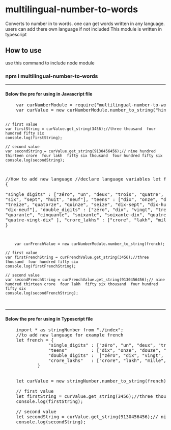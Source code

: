 <h1>multilingual-number-to-words</h1>

Converts to number in to words. one can get words written in any language. users can add there own language if not included
This module is written in typescript

<h2> How to use </h2>
use this command to include node module

<h3>npm i multilingual-number-to-words</h3>
<hr>
<h4>Below the pre for using in Javascript file</h4>
<pre>
    var curNumberModule = require("multilingual-number-to-words");
    var curValue = new curNumberModule.number_to_string("hindi");

    // first value
    var firstString = curValue.get_string(3456);//three thousand  four hundred fifty six
    console.log(firstString);

    // second value
    var secondString = curValue.get_string(9130456456);// nine hundred thirteen crore  four lakh  fifty six thousand  four hundred fifty six
    console.log(secondString);

//How to add new language
//declare language variables
    let french = {               
                "single_digits" : ["zéro", "un", "deux", "trois", "quatre", "cinq", "six", "sept", "huit", "neuf"],
                "teens"         : ["dix", "onze", "douze", "treize", "quatorze", "quinze", "seize", "dix-sept", "dix-huit", "dix-neuf"],
                "double_digits" :  ["zéro", "dix", "vingt", "trente", "quarante", "cinquante", "soixante", "soixante-dix", "quatre-vingts", "quatre-vingt-dix" ],
                "crore_lakhs"   : ["crore", "lakh", "mille", "cent"]
            }

        var curFrenchValue = new curNumberModule.number_to_string(french);

    // first value
    var firstFrenchString = curFrenchValue.get_string(3456);//three thousand  four hundred fifty six
    console.log(firstFrenchString);

    // second value
    var secondFrenchString = curFrenchValue.get_string(9130456456);// nine hundred thirteen crore  four lakh  fifty six thousand  four hundred fifty six
    console.log(secondFrenchString);


</pre>

<hr>
<h4>Below the pre for using in Typescript file</h4>

<pre>
    import * as stringNumber from "./index";
    //to add new language for example french
    let french = {               
                "single_digits" : ["zéro", "un", "deux", "trois", "quatre", "cinq", "six", "sept", "huit", "neuf"],
                "teens"         : ["dix", "onze", "douze", "treize", "quatorze", "quinze", "seize", "dix-sept", "dix-huit", "dix-neuf"],
                "double_digits" :  ["zéro", "dix", "vingt", "trente", "quarante", "cinquante", "soixante", "soixante-dix", "quatre-vingts", "quatre-vingt-dix" ],
                "crore_lakhs"   : ["crore", "lakh", "mille", "cent"]
            }


    let curValue = new stringNumber.number_to_string(french);

    // first value
    let firstString = curValue.get_string(3456);//three thousand  four hundred fifty six
    console.log(firstString);

    // second value
    let secondString = curValue.get_string(9130456456);// nine hundred thirteen crore  four lakh  fifty six thousand  four hundred fifty six
    console.log(secondString);
</pre>

